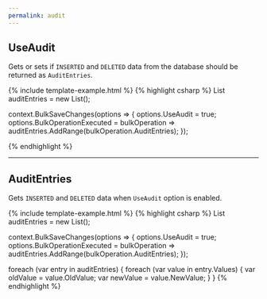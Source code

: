 ```yaml
---
permalink: audit
---
```


## UseAudit
Gets or sets if `INSERTED` and `DELETED` data from the database should be returned as `AuditEntries`.

{% include template-example.html %} 
{% highlight csharp %}
List<AuditEntry> auditEntries = new List<AuditEntry>();

context.BulkSaveChanges(options =>
{
	options.UseAudit = true;
	options.BulkOperationExecuted = bulkOperation => auditEntries.AddRange(bulkOperation.AuditEntries);
});

{% endhighlight %}

---

## AuditEntries
Gets `INSERTED` and `DELETED` data when `UseAudit` option is enabled.

{% include template-example.html %} 
{% highlight csharp %}
List<AuditEntry> auditEntries = new List<AuditEntry>();

context.BulkSaveChanges(options =>
{
	options.UseAudit = true;
	options.BulkOperationExecuted = bulkOperation => auditEntries.AddRange(bulkOperation.AuditEntries);
});

foreach (var entry in auditEntries)
{
    foreach (var value in entry.Values)
    {
        var oldValue = value.OldValue;
        var newValue = value.NewValue;
    }
}
{% endhighlight %}